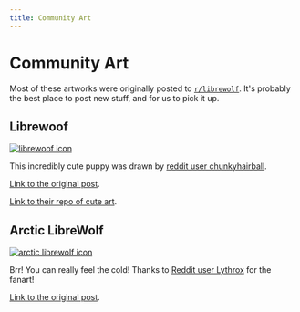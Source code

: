```yaml
---
title: Community Art
---
```


# Community Art

Most of these artworks were originally posted to
[`r/librewolf`](https://www.reddit.com/r/LibreWolf/). It's probably the best
place to post new stuff, and for us to pick it up.

## Librewoof

<a href="https://www.reddit.com/r/LibreWolf/comments/qk5jiv/i_like_cute_icons_so_ima_leave_this_here/">
    <img src="https://raw.githubusercontent.com/chunkyhairball/cute-icons/main/librewoof/Librewoof.svg" alt="librewoof icon"/>
</a>

This incredibly cute puppy was drawn by
[reddit user chunkyhairball](https://reddit.com/user/chunkyhairball).

[Link to the original post](https://www.reddit.com/r/LibreWolf/comments/qk5jiv/i_like_cute_icons_so_ima_leave_this_here/).

[Link to their repo of cute art](https://github.com/chunkyhairball/cute-icons/).

## Arctic LibreWolf

<a href="https://www.reddit.com/r/LibreWolf/comments/pewxry/fanart/">
    <img src="https://preview.redd.it/tgaehw7lulk71.png?width=1080&format=png&auto=webp&s=e01840e31d9351c3b89c3af292aa367f42a783ee" alt="arctic librewolf icon"/>
</a>

Brr! You can really feel the cold! Thanks to
[Reddit user Lythrox](https://reddit.com/user/Lythrox) for the fanart!

[Link to the original post](https://www.reddit.com/r/LibreWolf/comments/pewxry/fanart/).
